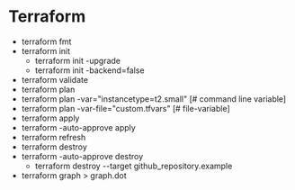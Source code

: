 # Terraform
- terraform fmt
- terraform init 
    -  terraform init -upgrade
    -  terraform init -backend=false
- terraform validate
- terraform plan
- terraform plan -var="instancetype=t2.small" [# command line variable]
- terraform plan -var-file="custom.tfvars" [# file-variable]
- terraform apply
- terraform -auto-approve apply
- terraform refresh
- terraform destroy
- terraform -auto-approve destroy
    - terraform destroy --target github_repository.example
- terraform graph > graph.dot
